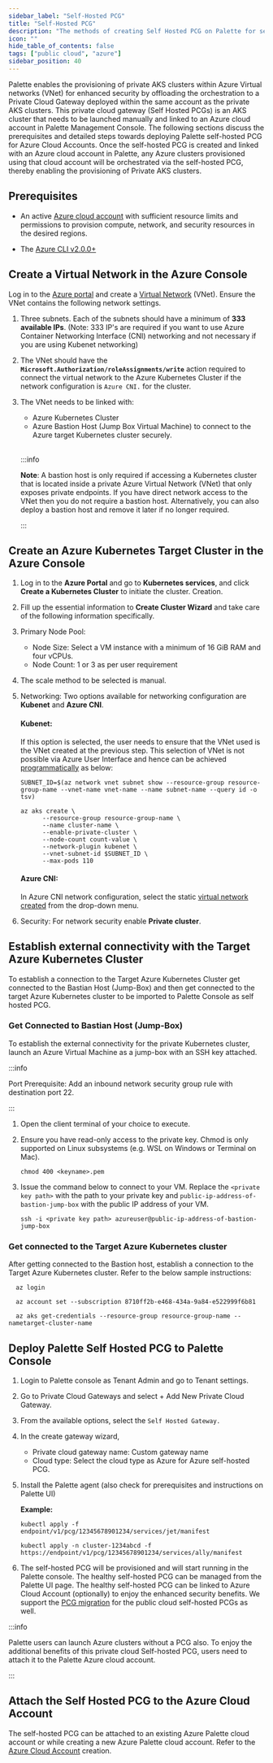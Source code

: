 ```yaml
---
sidebar_label: "Self-Hosted PCG"
title: "Self-Hosted PCG"
description: "The methods of creating Self Hosted PCG on Palette for secured cluster deployment"
icon: ""
hide_table_of_contents: false
tags: ["public cloud", "azure"]
sidebar_position: 40
---
```


Palette enables the provisioning of private AKS clusters within Azure Virtual networks (VNet) for enhanced security by
offloading the orchestration to a Private Cloud Gateway deployed within the same account as the private AKS clusters.
This private cloud gateway (Self Hosted PCGs) is an AKS cluster that needs to be launched manually and linked to an
Azure cloud account in Palette Management Console. The following sections discuss the prerequisites and detailed steps
towards deploying Palette self-hosted PCG for Azure Cloud Accounts. Once the self-hosted PCG is created and linked with
an Azure cloud account in Palette, any Azure clusters provisioned using that cloud account will be orchestrated via the
self-hosted PCG, thereby enabling the provisioning of Private AKS clusters.

## Prerequisites

- An active [Azure cloud account](https://portal.azure.com/) with sufficient resource limits and permissions to
  provision compute, network, and security resources in the desired regions.

- The [Azure CLI v2.0.0+](https://learn.microsoft.com/en-us/cli/azure/install-azure-cli)

## Create a Virtual Network in the Azure Console

Log in to the [Azure portal](https://portal.azure.com/) and create a
[Virtual Network](https://learn.microsoft.com/en-us/azure/virtual-network/virtual-networks-overview) (VNet). Ensure the
VNet contains the following network settings.

1. Three subnets. Each of the subnets should have a minimum of **333 available IPs**. (Note: 333 IP's are required if
   you want to use Azure Container Networking Interface (CNI) networking and not necessary if you are using Kubenet
   networking)

2. The VNet should have the **`Microsoft.Authorization/roleAssignments/write`** action required to connect the virtual
   network to the Azure Kubernetes Cluster if the network configuration is `Azure CNI.` for the cluster.

3. The VNet needs to be linked with:

   - Azure Kubernetes Cluster
   - Azure Bastion Host (Jump Box Virtual Machine) to connect to the Azure target Kubernetes cluster securely.

   <br />

   :::info

   **Note**: A bastion host is only required if accessing a Kubernetes cluster that is located inside a private Azure
   Virtual Network (VNet) that only exposes private endpoints. If you have direct network access to the VNet then you do
   not require a bastion host. Alternatively, you can also deploy a bastion host and remove it later if no longer
   required.

   :::

## Create an Azure Kubernetes Target Cluster in the Azure Console

1. Log in to the **Azure Portal** and go to **Kubernetes services**, and click **Create a Kubernetes Cluster** to
   initiate the cluster. Creation.

2. Fill up the essential information to **Create Cluster Wizard** and take care of the following information
   specifically.

3. Primary Node Pool:

   - Node Size: Select a VM instance with a minimum of 16 GiB RAM and four vCPUs.
   - Node Count: 1 or 3 as per user requirement

4. The scale method to be selected is manual.

5. Networking: Two options available for networking configuration are **Kubenet** and **Azure CNI**.

   #### Kubenet:

   If this option is selected, the user needs to ensure that the VNet used is the VNet created at the previous step.
   This selection of VNet is not possible via Azure User Interface and hence can be achieved
   [programmatically](https://learn.microsoft.com/en-us/azure/aks/configure-kubenet) as below:

   ```
   SUBNET_ID=$(az network vnet subnet show --resource-group resource-group-name --vnet-name vnet-name --name subnet-name --query id -o tsv)
   ```

   ```
   az aks create \
         --resource-group resource-group-name \
         --name cluster-name \
         --enable-private-cluster \
         --node-count count-value \
         --network-plugin kubenet \
         --vnet-subnet-id $SUBNET_ID \
         --max-pods 110
   ```

   #### Azure CNI:

   In Azure CNI network configuration, select the static
   [virtual network created](gateways#create-a-virtual-network-in-the-azure-console) from the drop-down menu.

6. Security: For network security enable **Private cluster**.

## Establish external connectivity with the Target Azure Kubernetes Cluster

To establish a connection to the Target Azure Kubernetes Cluster get connected to the Bastian Host (Jump-Box) and then
get connected to the target Azure Kubernetes cluster to be imported to Palette Console as self hosted PCG.

### Get Connected to Bastian Host (Jump-Box)

To establish the external connectivity for the private Kubernetes cluster, launch an Azure Virtual Machine as a jump-box
with an SSH key attached.

:::info

Port Prerequisite: Add an inbound network security group rule with destination port 22.

:::

1. Open the client terminal of your choice to execute.

2. Ensure you have read-only access to the private key. Chmod is only supported on Linux subsystems (e.g. WSL on Windows
   or Terminal on Mac).

   ```shell
   chmod 400 <keyname>.pem
   ```

3. Issue the command below to connect to your VM. Replace the `<private key path>` with the path to your private key and
   `public-ip-address-of-bastion-jump-box` with the public IP address of your VM.

   ```shell
   ssh -i <private key path> azureuser@public-ip-address-of-bastion-jump-box
   ```

### Get connected to the Target Azure Kubernetes cluster

After getting connected to the Bastion host, establish a connection to the Target Azure Kubernetes cluster. Refer to the
below sample instructions:

```shell
  az login
```

```shell
  az account set --subscription 8710ff2b-e468-434a-9a84-e522999f6b81
```

```shell
  az aks get-credentials --resource-group resource-group-name --nametarget-cluster-name
```

## Deploy Palette Self Hosted PCG to Palette Console

1.  Login to Palette console as Tenant Admin and go to Tenant settings.

2.  Go to Private Cloud Gateways and select + Add New Private Cloud Gateway.

3.  From the available options, select the `Self Hosted Gateway.`

4.  In the create gateway wizard,

    - Private cloud gateway name: Custom gateway name
    - Cloud type: Select the cloud type as Azure for Azure self-hosted PCG.

5.  Install the Palette agent (also check for prerequisites and instructions on Palette UI)

    **Example:**

    ```shell
    kubectl apply -f endpoint/v1/pcg/12345678901234/services/jet/manifest
    ```

    ```shell
    kubectl apply -n cluster-1234abcd -f https://endpoint/v1/pcg/12345678901234/services/ally/manifest
    ```

6.  The self-hosted PCG will be provisioned and will start running in the Palette console. The healthy self-hosted PCG
    can be managed from the Palette UI page. The healthy self-hosted PCG can be linked to Azure Cloud Account
    (optionally) to enjoy the enhanced security benefits. We support the
    [PCG migration](../../../enterprise-version/system-management/system-management.md) for the public cloud self-hosted
    PCGs as well.

:::info

Palette users can launch Azure clusters without a PCG also. To enjoy the additional benefits of this private cloud
Self-hosted PCG, users need to attach it to the Palette Azure cloud account.

:::

## Attach the Self Hosted PCG to the Azure Cloud Account

The self-hosted PCG can be attached to an existing Azure Palette cloud account or while creating a new Azure Palette
cloud account. Refer to the [Azure Cloud Account](azure-cloud.md) creation.

